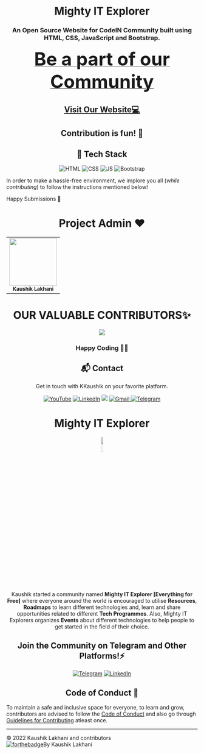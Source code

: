 <!DOCTYPE html>
<html lang="en">
<head>
    <meta charset="UTF-8">
    <meta http-equiv="X-UA-Compatible" content="IE=edge">
    <meta name="viewport" content="width=device-width, initial-scale=1.0">

</head>
<body>
    <h1 align="center">Mighty IT Explorer </h1>

<h3 align="center"> An Open Source Website for CodeIN Community built using HTML, CSS, JavaScript and Bootstrap. </h3>


<p align="center">
<b><a href="https://discord.com/invite/sqFRzrj7f3" target="_blank">
<font size="67"> Be a part of our Community</font>
</a>
</b>
</p>
<h2 align="center">
<a href="http://codeincommunity.tech/" target="_blank">Visit Our Website💻</a>
</h2>
<h2 align="center"> Contribution is fun! 🧡</h2>

<h2 align="center"> 📌 Tech Stack </h2>
<div align="center">
<img alt="HTML" src="https://img.shields.io/badge/html5%20-%23E34F26.svg?&style=for-the-badge&logo=html5&logoColor=white"/> <img alt="CSS" src="https://img.shields.io/badge/css3%20-%231572B6.svg?&style=for-the-badge&logo=css3&logoColor=white"/>
<img alt="JS" src="https://img.shields.io/badge/javascript%20-%23323330.svg?&style=for-the-badge&logo=javascript&logoColor=%23F7DF1E"/>
<img alt="Bootstrap" src="https://img.shields.io/badge/bootstrap-%23563D7C.svg?style=for-the-badge&logo=bootstrap&logoColor=white"/>
	</div>

In order to make a hassle-free environment, we implore you all (_while contributing_) to follow the instructions mentioned below!

Happy Submissions :slightly_smiling_face:

 <h1 align=center> Project Admin ❤️ </h1>
<p align="center">
<table align="center">
  <tbody><tr>
     <td align="center"><a href="https://github.com/kaal-coder"><img alt="" src="https://avatars.githubusercontent.com/u/85815858?v=4" width="125px;"><br><sub><b> Kaushik Lakhani </b></sub></a><br></td> </a></td>

</tbody></table>


<h1 align=center> OUR VALUABLE CONTRIBUTORS✨ </h1>
<p align="center">
  
	
<a href="https://github.com/MightyITExplorer/Website/graphs/contributors">
  <img src="https://contrib.rocks/image?repo=MightyITExplorer/Website" />
</a>
</p>
<h3 align="center"> Happy Coding 👨‍💻 </h3>


<h2 align="center">📬 Contact</h2>

<p align="center">
Get in touch with KKaushik on your favorite platform.
</p>

<div align="center">

<a  href="https://www.youtube.com/channel/UCo7Jhf7YKHxcuy5wazm-xfg" target="_blank"><img alt="YouTube" src="https://img.shields.io/badge/Youtube-%23FF0000.svg?style=for-the-badge&logo=YouTube&logoColor=white" /></a>
<a  href="https://www.linkedin.com/company/mighty-it-explorer/" target="_blank"><img alt="LinkedIn" src="https://img.shields.io/badge/linkedin%20-%230077B5.svg?&style=for-the-badge&logo=linkedin&logoColor=white" /></a>
<a href="https://twitter.com/ExplorerMighty" target="_blank"><img src="https://img.shields.io/badge/twitter-%2300acee.svg?&style=for-the-badge&logo=twitter&logoColor=white&alt=twitter" /></a>
<a href="mailto:mightyitexplorer@gmail.com"><img  alt="Gmail" src="https://img.shields.io/badge/Gmail-D14836?style=for-the-badge&logo=gmail&logoColor=white" />
<a  href="https://t.me/ITexplorers"><img alt=" Telegram" src="https://img.shields.io/badge/Telegram-2CA5E0?style=for-the-badge&logo=telegram&logoColor=white"></a>
   </a> 
   
</div>
	
 <div align="center">
      
   <h1 align="center">Mighty IT Explorer</h1>
      <img width="10%" align="center"   src="https://avatars.githubusercontent.com/u/113420128?s=200&v=4">
	 
	 
 
Kaushik started a community named **Mighty IT Explorer [Everything for Free]** where everyone around the world is encouraged to utilise **Resources**, **Roadmaps** to learn different technologies and, learn and share opportunities related to different **Tech Programmes**. Also, Mighty IT Explorers organizes **Events** about different technologies to help people to get started in the field of their choice. 

  <span> <h2>Join the Community on Telegram and Other Platforms!⚡</h2>
<a  href="https://t.me/ITexplorers"><img alt=" Telegram" src="https://img.shields.io/badge/Telegram-2CA5E0?style=for-the-badge&logo=telegram&logoColor=white"></a>
<a  href="https://www.linkedin.com/company/mighty-it-explorer/" target="_blank"><img alt="LinkedIn" src="https://img.shields.io/badge/linkedin%20-%230077B5.svg?&style=for-the-badge&logo=linkedin&logoColor=white" /></a></span>
   
 </div>
<h2 align="center"> Code of Conduct 📜</h2>
	
To maintain a safe and inclusive space for everyone, to learn and grow, contributors are advised to follow the [Code of Conduct](./CODE_OF_CONDUCT.md) and also go through [Guidelines for Contributing](./CONTRIBUTING.md) atleast once.
	


<hr>
	
© 2022 Kaushik Lakhani and contributors\
[![forthebadge](https://forthebadge.com/images/badges/built-with-love.svg)](https://forthebadge.com)By Kaushik Lakhani
</body>
</html>
